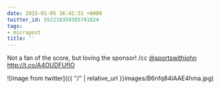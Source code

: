 ```yaml
---
date: 2015-01-05 16:41:31 +0000
twitter_id: 552218358385741824
tags:
- micropost
title: ''
---
```


Not a fan of the score, but loving the sponsor! /cc [@sportswithjohn](https://twitter.com/sportswithjohn) http://t.co/A4OUDFUfIO

![Image from twitter]({{ "/" | relative_url  }}images/B6nfq84IAAE4hma.jpg)
